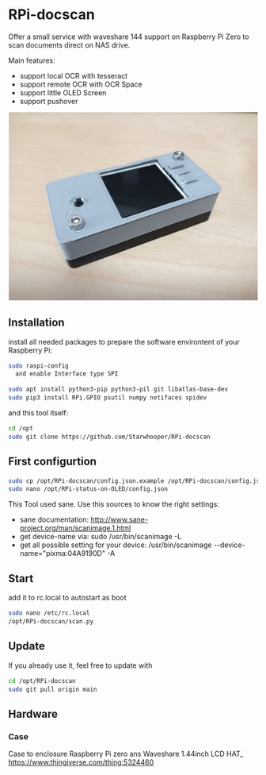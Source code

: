# RPi-docscan #

Offer a small service with waveshare 144 support on Raspberry Pi Zero to scan documents direct on NAS drive.

Main features:
* support local OCR with tesseract
* support remote OCR with OCR Space
* support little OLED Screen
* support pushover

![Display](https://github.com/Starwhooper/RPi-docscan/blob/main/examples/case.jpg)

## Installation ##
install all needed packages to prepare the software environtent of your Raspberry Pi:
```bash
sudo raspi-config
  and enable Interface type SPI
```

```bash
sudo apt install python3-pip python3-pil git libatlas-base-dev
sudo pip3 install RPi.GPIO psutil numpy netifaces spidev
```
and this tool itself:
```bash
cd /opt
sudo git clone https://github.com/Starwhooper/RPi-docscan
```

## First configurtion ##
```bash
sudo cp /opt/RPi-docscan/config.json.example /opt/RPi-docscan/config.json
sudo nano /opt/RPi-status-on-OLED/config.json
```
This Tool used sane. Use this sources to know the right settings:
* sane documentation: http://www.sane-project.org/man/scanimage.1.html
* get device-name via: sudo /usr/bin/scanimage -L
* get all possible setting for your device: /usr/bin/scanimage --device-name="pixma:04A9190D" -A


## Start ##
add it to rc.local to autostart as boot
```bash
sudo nano /etc/rc.local
/opt/RPi-docscan/scan.py
```

## Update ##
If you already use it, feel free to update with
```bash
cd /opt/RPi-docscan
sudo git pull origin main
```

## Hardware ##
### Case ###
Case to enclosure Raspberry Pi zero ans Waveshare 1.44inch LCD HAT_ https://www.thingiverse.com/thing:5324460
